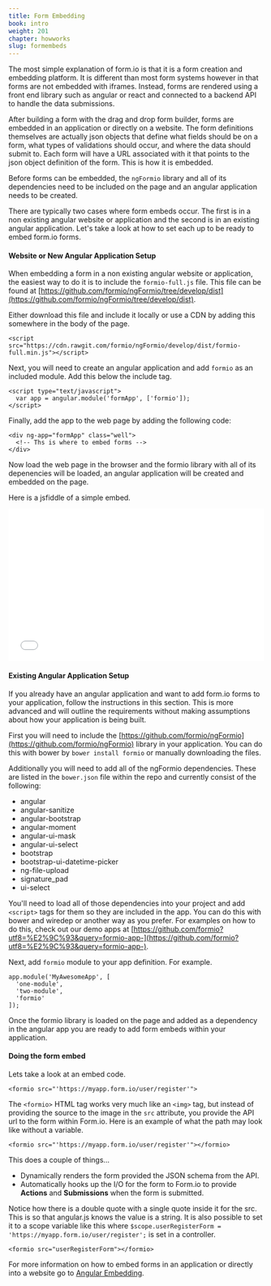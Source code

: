 ```yaml
---
title: Form Embedding
book: intro
weight: 201
chapter: howworks
slug: formembeds
---
```

The most simple explanation of form.io is that it is a form creation and embedding platform. It is different than most form systems however in that forms are not embedded with iframes. Instead, forms are rendered using a front end library such as angular or react and connected to a backend API to handle the data submissions. 

After building a form with the drag and drop form builder, forms are embedded in an application or directly on a website. The form definitions themselves are actually json objects that define what fields should be on a form, what types of validations should occur, and where the data should submit to. Each form will have a URL associated with it that points to the json object definition of the form. This is how it is embedded.

Before forms can be embedded, the ```ngFormio``` library and all of its dependencies need to be included on the page and an angular application needs to be created.

There are typically two cases where form embeds occur. The first is in a non existing angular website or application and the second is in an existing angular application. Let's take a look at how to set each up to be ready to embed form.io forms. 

#### Website or New Angular Application Setup

When embedding a form in a non existing angular website or application, the easiest way to do it is to include the ```formio-full.js``` file. This file can be found at [https://github.com/formio/ngFormio/tree/develop/dist](https://github.com/formio/ngFormio/tree/develop/dist). 

Either download this file and include it locally or use a CDN by adding this somewhere in the body of the page.

```
<script src="https://cdn.rawgit.com/formio/ngFormio/develop/dist/formio-full.min.js"></script>
```

Next, you will need to create an angular application and add ```formio``` as an included module. Add this below the include tag.

```
<script type="text/javascript">
  var app = angular.module('formApp', ['formio']);
</script>
```

Finally, add the app to the web page by adding the following code:

```
<div ng-app="formApp" class="well">
  <!-- Ths is where to embed forms -->
</div>
```

Now load the web page in the browser and the formio library with all of its depenencies will be loaded, an angular application will be created and embedded on the page.

Here is a jsfiddle of a simple embed.

<iframe width="100%" height="300" src="//jsfiddle.net/randallknutson/nk6nuw6z/embedded/result,js,html,resources" allowfullscreen="allowfullscreen" frameborder="0"></iframe>

#### Existing Angular Application Setup

If you already have an angular application and want to add form.io forms to your application, follow the instructions in this section. This is more advanced and will outline the requirements without making assumptions about how your application is being built.

First you will need to include the [https://github.com/formio/ngFormio](https://github.com/formio/ngFormio) library in your application. You can do this with bower by ```bower install formio``` or manually downloading the files.

Additionally you will need to add all of the ngFormio dependencies. These are listed in the ```bower.json``` file within the repo and currently consist of the following:

 - angular
 - angular-sanitize
 - angular-bootstrap
 - angular-moment
 - angular-ui-mask
 - angular-ui-select
 - bootstrap
 - bootstrap-ui-datetime-picker
 - ng-file-upload
 - signature_pad
 - ui-select
 
You'll need to load all of those dependencies into your project and add ```<script>``` tags for them so they are included in the app. You can do this with bower and wiredep or another way as you prefer. For examples on how to do this, check out our demo apps at [https://github.com/formio?utf8=%E2%9C%93&query=formio-app-](https://github.com/formio?utf8=%E2%9C%93&query=formio-app-).
 
Next, add ```formio``` module to your app definition. For example.

```
app.module('MyAwesomeApp', [
  'one-module', 
  'two-module', 
  'formio'
]);
```

Once the formio library is loaded on the page and added as a dependency in the angular app you are ready to add form embeds within your application.

#### Doing the form embed

Lets take a look at an embed code.

```<formio src="'https://myapp.form.io/user/register'">```

The ```<formio>``` HTML tag works very much like an ```<img>``` tag, but instead of providing the source to the image in the ```src``` attribute, you provide the API url to the form within Form.io. Here is an example of what the path may look like without a variable.

```<formio src="'https://myapp.form.io/user/register'"></formio>```

This does a couple of things...

  - Dynamically renders the form provided the JSON schema from the API.
  - Automatically hooks up the I/O for the form to Form.io to provide **Actions** and **Submissions** when the form is submitted.
  
Notice how there is a double quote with a single quote inside it for the src. This is so that angular.js knows the value is a string. It is also possible to set it to a scope variable like this where ```$scope.userRegisterForm = 'https://myapp.form.io/user/register';``` is set in a controller.

```<formio src="userRegisterForm"></formio>```

For more information on how to embed forms in an application or directly into a website go to [Angular Embedding](/api/#angular/).
